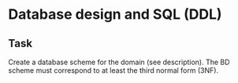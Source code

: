 # Database design and SQL (DDL)

## Task  

Create a database scheme for the domain (see description). The BD scheme must correspond to at least the third normal form (3NF).




